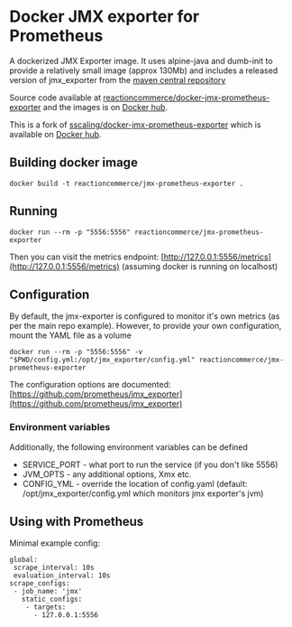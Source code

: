 Docker JMX exporter for Prometheus
==================================

A dockerized JMX Exporter image. It uses alpine-java and dumb-init to provide a
relatively small image (approx 130Mb) and includes a released version of
jmx_exporter from the [maven central
repository](https://repo1.maven.org/maven2/io/prometheus/jmx/jmx_prometheus_httpserver/)

Source code available at [reactioncommerce/docker-jmx-prometheus-exporter](https://github.com/reactioncommerce/jmx-prometheus-exporter/)
and the images is on [Docker hub](https://hub.docker.com/r/reactioncommerce/jmx-prometheus-exporter/).

This is a fork of [sscaling/docker-jmx-prometheus-exporter](https://github.com/sscaling/jmx-prometheus-exporter/)
which is available on [Docker hub](https://hub.docker.com/r/sscaling/jmx-prometheus-exporter/).

Building docker image
---------------------

```
docker build -t reactioncommerce/jmx-prometheus-exporter .
```

Running
-------

```
docker run --rm -p "5556:5556" reactioncommerce/jmx-prometheus-exporter
```

Then you can visit the metrics endpoint: [http://127.0.0.1:5556/metrics](http://127.0.0.1:5556/metrics) (assuming docker is running on localhost)

Configuration
-------------

By default, the jmx-exporter is configured to monitor it's own metrics (as per the main repo example). However, to provide your own configuration, mount the YAML file as a volume

```
docker run --rm -p "5556:5556" -v "$PWD/config.yml:/opt/jmx_exporter/config.yml" reactioncommerce/jmx-prometheus-exporter
```

The configuration options are documented: [https://github.com/prometheus/jmx_exporter](https://github.com/prometheus/jmx_exporter)

### Environment variables

Additionally, the following environment variables can be defined

-	SERVICE_PORT - what port to run the service (if you don't like 5556)
-	JVM_OPTS - any additional options, Xmx etc.
-	CONFIG_YML - override the location of config.yaml (default: /opt/jmx_exporter/config.yml which monitors jmx exporter's jvm)

Using with Prometheus
---------------------

Minimal example config:

```
global:
 scrape_interval: 10s
 evaluation_interval: 10s
scrape_configs:
 - job_name: 'jmx'
   static_configs:
    - targets:
      - 127.0.0.1:5556
```
